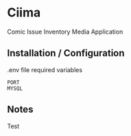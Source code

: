 # Ciima

Comic Issue Inventory Media Application

## Installation / Configuration

.env file required variables

```
PORT
MYSQL
```

## Notes

Test
